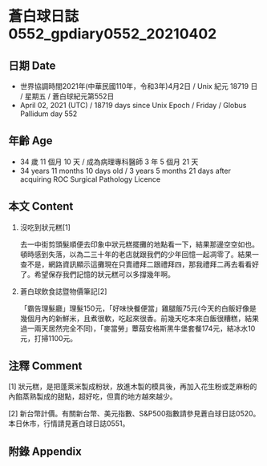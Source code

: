 [_metadata_:encoding]: - "utf-8"
[_metadata_:language]: - "zh-Hant-TW"
[_metadata_:fileformat]: - "markdown"
[_metadata_:MIME_type]: - "text/plain"
[_metadata_:markdown_version]: - "commonmark version 0.29"
[_metadata_:markdown_spec]: - "https://spec.commonmark.org/0.29/"

# 蒼白球日誌0552_gpdiary0552_20210402 #

## 日期 Date ##

* 世界協調時間2021年(中華民國110年，令和3年)4月2日 / Unix 紀元 18719 日 / 星期五 / 蒼白球紀元第552日
* April 02, 2021 (UTC) / 18719 days since Unix Epoch / Friday / Globus Pallidum day 552

## 年齡 Age ##

* 34 歲 11 個月 10 天 / 成為病理專科醫師 3 年 5 個月 21 天
* 34 years 11 months 10 days old / 3 years 5 months 21 days after acquiring ROC Surgical Pathology Licence

## 本文 Content ##

1. 沒吃到狀元糕[1]

    去一中街剪頭髮順便去印象中狀元糕擺攤的地點看一下，結果那邊空空如也。頓時感到失落，以為二三十年的老店就跟我們的少年回憶一起凋零了。結果一查不是，網路資訊顯示這攤現在只賣禮拜二跟禮拜四，那我禮拜二再去看看好了。希望保存我們記憶的狀元糕可以多撐幾年啊。
    
2. 蒼白球飲食誌暨物價筆記[2]

    「霸告理髮廳」理髮150元，「好味快餐便當」雞腿飯75元(今天的白飯好像是幾個月內的新鮮米，且煮很軟，吃起來很香。前幾天吃本來白飯很糟糕，結果過一兩天居然完全不同)，「麥當勞」蕈菇安格斯黑牛堡套餐174元，結冰水10元，打掃1100元。

## 注釋 Comment ##

[1] 狀元糕，是把蓬萊米製成粉狀，放進木製的模具後，再加入花生粉或芝麻粉的內餡蒸熟製成的甜點，超好吃，但賣的地方越來越少。

[2] 新台幣計價。有關新台幣、美元指數、S&P500指數請參見蒼白球日誌0520。本日休市，行情請見蒼白球日誌0551。

## 附錄 Appendix ##

